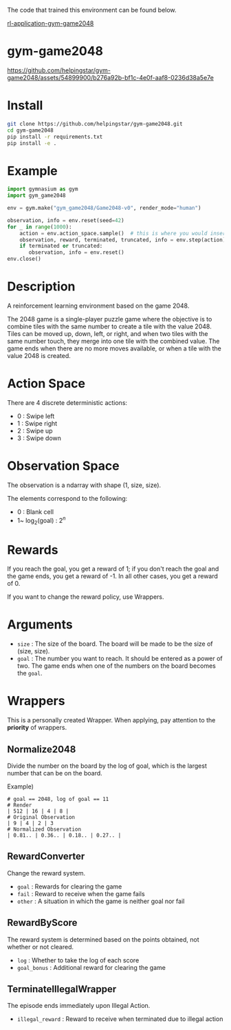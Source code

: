 The code that trained this environment can be found below.

[rl-application-gym-game2048](https://github.com/helpingstar/rl-application-gym-game2048)

# gym-game2048

https://github.com/helpingstar/gym-game2048/assets/54899900/b276a92b-bf1c-4e0f-aaf8-0236d38a5e7e

# Install
```bash
git clone https://github.com/helpingstar/gym-game2048.git
cd gym-game2048
pip install -r requirements.txt
pip install -e .
```


# Example
```python
import gymnasium as gym
import gym_game2048

env = gym.make("gym_game2048/Game2048-v0", render_mode="human")

observation, info = env.reset(seed=42)
for _ in range(1000):
    action = env.action_space.sample()  # this is where you would insert your policy
    observation, reward, terminated, truncated, info = env.step(action)
    if terminated or truncated:
       observation, info = env.reset()
env.close()
```

# Description
A reinforcement learning environment based on the game 2048.

The 2048 game is a single-player puzzle game where the objective is to combine tiles with the same number to create a tile with the value 2048. Tiles can be moved up, down, left, or right, and when two tiles with the same number touch, they merge into one tile with the combined value. The game ends when there are no more moves available, or when a tile with the value 2048 is created.

# Action Space
There are 4 discrete deterministic actions:
* 0 : Swipe left
* 1 : Swipe right
* 2 : Swipe up
* 3 : Swipe down

# Observation Space
The observation is a ndarray with shape (1, size, size).

The elements correspond to the following:
* 0 : Blank cell
* 1~ $\log_{2} (\text{goal})$ : $2^n$

# Rewards
If you reach the goal, you get a reward of 1; if you don't reach the goal and the game ends, you get a reward of -1. In all other cases, you get a reward of 0.

If you want to change the reward policy, use Wrappers.
# Arguments
* `size` : The size of the board. The board will be made to be the size of (size, size).
* `goal` : The number you want to reach. It should be entered as a power of two. The game ends when one of the numbers on the board becomes the `goal`.

# Wrappers

This is a personally created Wrapper. When applying, pay attention to the **priority** of wrappers.

## Normalize2048

Divide the number on the board by the log of goal, which is the largest number that can be on the board.

Example)

```
# goal == 2048, log of goal == 11
# Render
| 512 | 16 | 4 | 8 |
# Original Observation
| 9 | 4 | 2 | 3
# Normalized Observation
| 0.81.. | 0.36.. | 0.18.. | 0.27.. |
```

## RewardConverter

Change the reward system.

* `goal`  : Rewards for clearing the game
* `fail`  : Reward to receive when the game fails
* `other` : A situation in which the game is neither goal nor fail

## RewardByScore

The reward system is determined based on the points obtained, not whether or not cleared.

* `log` : Whether to take the log of each score
* `goal_bonus` : Additional reward for clearing the game

## TerminateIllegalWrapper

The episode ends immediately upon Illegal Action.

* `illegal_reward` : Reward to receive when terminated due to illegal action